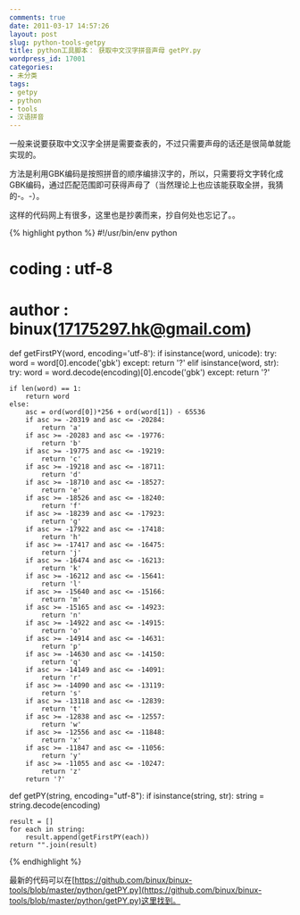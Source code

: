 ```yaml
---
comments: true
date: 2011-03-17 14:57:26
layout: post
slug: python-tools-getpy
title: python工具脚本： 获取中文汉字拼音声母 getPY.py
wordpress_id: 17001
categories:
- 未分类
tags:
- getpy
- python
- tools
- 汉语拼音
---
```


一般来说要获取中文汉字全拼是需要查表的，不过只需要声母的话还是很简单就能实现的。




方法是利用GBK编码是按照拼音的顺序编排汉字的，所以，只需要将文字转化成GBK编码，通过匹配范围即可获得声母了（当然理论上也应该能获取全拼，我猜的-。-）。




这样的代码网上有很多，这里也是抄袭而来，抄自何处也忘记了。。



{% highlight python %}
#!/usr/bin/env python
# coding : utf-8
# author : binux(17175297.hk@gmail.com)

def getFirstPY(word, encoding='utf-8'):
    if isinstance(word, unicode):
        try:
            word = word[0].encode('gbk')
        except:
            return '?'
    elif isinstance(word, str):
        try:
            word = word.decode(encoding)[0].encode('gbk')
        except:
            return '?'

    if len(word) == 1:
        return word
    else:
        asc = ord(word[0])*256 + ord(word[1]) - 65536
        if asc >= -20319 and asc <= -20284:
            return 'a'
        if asc >= -20283 and asc <= -19776:
            return 'b'
        if asc >= -19775 and asc <= -19219:
            return 'c'
        if asc >= -19218 and asc <= -18711:
            return 'd'
        if asc >= -18710 and asc <= -18527:
            return 'e'
        if asc >= -18526 and asc <= -18240:
            return 'f'
        if asc >= -18239 and asc <= -17923:
            return 'g'
        if asc >= -17922 and asc <= -17418:
            return 'h'
        if asc >= -17417 and asc <= -16475:
            return 'j'
        if asc >= -16474 and asc <= -16213:
            return 'k'
        if asc >= -16212 and asc <= -15641:
            return 'l'
        if asc >= -15640 and asc <= -15166:
            return 'm'
        if asc >= -15165 and asc <= -14923:
            return 'n'
        if asc >= -14922 and asc <= -14915:
            return 'o'
        if asc >= -14914 and asc <= -14631:
            return 'p'
        if asc >= -14630 and asc <= -14150:
            return 'q'
        if asc >= -14149 and asc <= -14091:
            return 'r'
        if asc >= -14090 and asc <= -13119:
            return 's'
        if asc >= -13118 and asc <= -12839:
            return 't'
        if asc >= -12838 and asc <= -12557:
            return 'w'
        if asc >= -12556 and asc <= -11848:
            return 'x'
        if asc >= -11847 and asc <= -11056:
            return 'y'
        if asc >= -11055 and asc <= -10247:
            return 'z'
        return '?'

def getPY(string, encoding="utf-8"):
    if isinstance(string, str):
        string = string.decode(encoding)

    result = []
    for each in string:
        result.append(getFirstPY(each))
    return "".join(result)
{% endhighlight %}

最新的代码可以在[https://github.com/binux/binux-tools/blob/master/python/getPY.py](https://github.com/binux/binux-tools/blob/master/python/getPY.py)这里找到。



